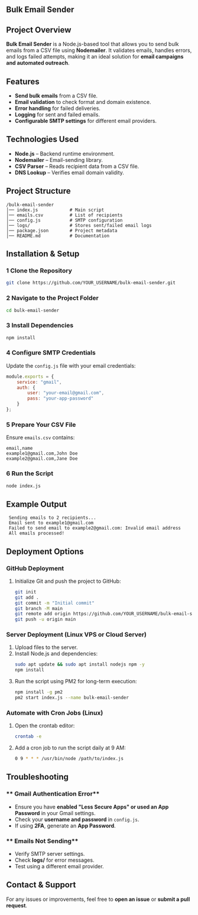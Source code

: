 ## Bulk Email Sender



## Project Overview
**Bulk Email Sender** is a Node.js-based tool that allows you to send bulk emails from a CSV file using **Nodemailer**. It validates emails, handles errors, and logs failed attempts, making it an ideal solution for **email campaigns and automated outreach**.

##  Features
-  **Send bulk emails** from a CSV file.
-  **Email validation** to check format and domain existence.
- **Error handling** for failed deliveries.
- **Logging** for sent and failed emails.
- **Configurable SMTP settings** for different email providers.

## Technologies Used
-  **Node.js** – Backend runtime environment.
- **Nodemailer** – Email-sending library.
-  **CSV Parser** – Reads recipient data from a CSV file.
- **DNS Lookup** – Verifies email domain validity.

## Project Structure
```
/bulk-email-sender
│── index.js            # Main script
│── emails.csv          # List of recipients
│── config.js           # SMTP configuration
│── logs/               # Stores sent/failed email logs
│── package.json        # Project metadata
│── README.md           # Documentation
```

##  Installation & Setup
### **1 Clone the Repository**
```sh
git clone https://github.com/YOUR_USERNAME/bulk-email-sender.git
```
### **2 Navigate to the Project Folder**
```sh
cd bulk-email-sender
```
### **3 Install Dependencies**
```sh
npm install
```
### **4 Configure SMTP Credentials**
Update the `config.js` file with your email credentials:
```js
module.exports = {
    service: "gmail",
    auth: {
        user: "your-email@gmail.com",
        pass: "your-app-password"
    }
};
```
### **5 Prepare Your CSV File**
Ensure `emails.csv` contains:
```csv
email,name
example1@gmail.com,John Doe
example2@gmail.com,Jane Doe
```
### **6 Run the Script**
```sh
node index.js
```

##  Example Output
```
 Sending emails to 2 recipients...
 Email sent to example1@gmail.com
 Failed to send email to example2@gmail.com: Invalid email address
 All emails processed!
```

##  Deployment Options
### **GitHub Deployment**
1. Initialize Git and push the project to GitHub:
   ```sh
   git init
   git add .
   git commit -m "Initial commit"
   git branch -M main
   git remote add origin https://github.com/YOUR_USERNAME/bulk-email-sender.git
   git push -u origin main
   ```
### **Server Deployment (Linux VPS or Cloud Server)**
1. Upload files to the server.
2. Install Node.js and dependencies:
   ```sh
   sudo apt update && sudo apt install nodejs npm -y
   npm install
   ```
3. Run the script using PM2 for long-term execution:
   ```sh
   npm install -g pm2
   pm2 start index.js --name bulk-email-sender
   ```
### **Automate with Cron Jobs (Linux)**
1. Open the crontab editor:
   ```sh
   crontab -e
   ```
2. Add a cron job to run the script daily at 9 AM:
   ```sh
   0 9 * * * /usr/bin/node /path/to/index.js
   ```

## Troubleshooting
### ** Gmail Authentication Error**
- Ensure you have **enabled "Less Secure Apps" or used an App Password** in your Gmail settings.
- Check your **username and password** in `config.js`.
- If using **2FA**, generate an **App Password**.

### ** Emails Not Sending**
- Verify SMTP server settings.
- Check **logs/** for error messages.
- Test using a different email provider.

##  Contact & Support
For any issues or improvements, feel free to **open an issue** or **submit a pull request**.
 

